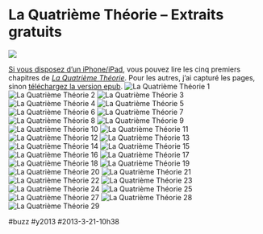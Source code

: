 # La Quatrième Théorie – Extraits gratuits

![](_i/IMG_0351.png)

[Si vous disposez d’un iPhone/iPad](https://itunes.apple.com/fr/book/la-quatrieme-theorie/id623788042?mt=11), vous pouvez lire les cinq premiers chapitres de *[La Quatrième Théorie](../../page/la-quatrieme-theorie)*. Pour les autres, j’ai capturé les pages, sinon [téléchargez la version epub](/files_tc/la4t_extrait.epub).
![La Quatrième Théorie 1](_i/IMG_0352.png)
![La Quatrième Théorie 2](_i/IMG_0353.png)
![La Quatrième Théorie 3](_i/IMG_0354.png)
![La Quatrième Théorie 4](_i/IMG_0355.png)
![La Quatrième Théorie 5](_i/IMG_0356.png)
![La Quatrième Théorie 6](_i/IMG_0357.png)
![La Quatrième Théorie 7](_i/IMG_0358.png)
![La Quatrième Théorie 8](_i/IMG_0359.png)
![La Quatrième Théorie 9](_i/IMG_0360.png)
![La Quatrième Théorie 10](_i/IMG_0361.png)
![La Quatrième Théorie 11](_i/IMG_0362.png)
![La Quatrième Théorie 12](_i/IMG_0363.png)
![La Quatrième Théorie 13](_i/IMG_0364.png)
![La Quatrième Théorie 14](_i/IMG_0365.png)
![La Quatrième Théorie 15](_i/IMG_0366.png)
![La Quatrième Théorie 16](_i/IMG_0367.png)
![La Quatrième Théorie 17](_i/IMG_0368.png)
![La Quatrième Théorie 18](_i/IMG_0369.png)
![La Quatrième Théorie 19](_i/IMG_0370.png)
![La Quatrième Théorie 20](_i/IMG_0371.png)
![La Quatrième Théorie 21](_i/IMG_0372.png)
![La Quatrième Théorie 22](_i/IMG_0373.png)
![La Quatrième Théorie 23](_i/IMG_0374.png)
![La Quatrième Théorie 24](_i/IMG_0375.png)
![La Quatrième Théorie 25](_i/IMG_0376.png)
![La Quatrième Théorie 27](_i/IMG_0377.png)
![La Quatrième Théorie 28](_i/IMG_0378.png)
![La Quatrième Théorie 29](_i/IMG_0379.png)

#buzz #y2013 #2013-3-21-10h38
